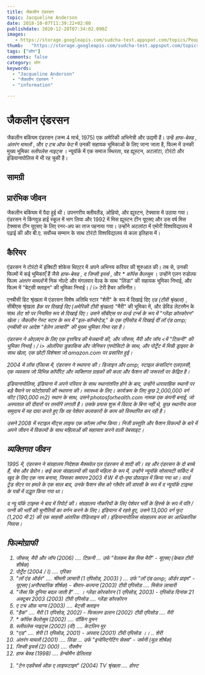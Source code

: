 ```yaml
---
title: जैकलीन एंडरसन 
topic: Jacqueline Anderson
date: 2018-10-07T11:39:22+02:00
publishdate: 2020-12-20T07:34:02.090Z
images: 
   - https://storage.googleapis.com/sudcha-test.appspot.com/topics/People/jacqueline_anderson/1.jpeg
thumb:   "https://storage.googleapis.com/sudcha-test.appspot.com/topics/People/jacqueline_anderson/thumb.jpeg"
tags: ["लोग"]
comments: false
category: लोग
keywords: 
  - "Jacqueline Anderson"
  - "जैकलीन एंडरसन "
  - "information"

---
```

<h1> जैकलीन एंडरसन </h1> <p> जैकलीन बकिंघम एंडरसन (जन्म 4 मार्च, 1975) एक अमेरिकी अभिनेत्री और उद्यमी हैं। उन्हें <i> हाफ-बेक्ड </i>, <i> अंतरंग मामलों </i>, और <i> ए टच ऑफ फेट </i> में उनकी सहायक भूमिकाओं के लिए जाना जाता है, फिल्म में उनकी मुख्य भूमिका <i> स्लीपलेस नाइट्स </i>। न्यूयॉर्क में एक समाज स्थिरता, वह ह्यूस्टन, अटलांटा, टोरंटो और इंडियानापोलिस में भी रह चुकी है। </p> <h2> सामग्री </h2> <h2> प्रारंभिक जीवन </h2> <p> जैकलीन बकिंघम में पैदा हुई थी। उपनगरीय क्लीवलैंड, ओहियो, और ह्यूस्टन, टेक्सास में उठाया गया। एंडरसन ने किंगवुड हाई स्कूल में भाग लिया और 1992 में मिस ह्यूस्टन टीन यूएसए और उस वर्ष मिस टेक्सास टीन यूएसए के लिए रनर-अप का ताज पहनाया गया। उन्होंने अटलांटा में एमोरी विश्वविद्यालय में पढ़ाई की और बी.ए. सर्वोच्च सम्मान के साथ टोरंटो विश्वविद्यालय से कला इतिहास में। </p> <h2> कैरियर </h2> <p> एंडरसन ने टोरंटो में इक्विटी शोकेस थिएटर में अपने अभिनय करियर की शुरुआत की। तब से, उनकी फिल्मों में कई भूमिकाएँ हैं जैसे <i> हाफ-बेक्ड </i>, <i> द जिप्सी इयर्स </i>, और <i> * कॉर्पस कैलसुम </i>। उन्होंने एलन रुडोल्फ फिल्म <i> अंतरंग मामलों </i> में निक नोल्टे और मंगलवार वेल्ड के साथ "लिंडा" की सहायक भूमिका निभाई, और फिल्म में "बेट्सी क्लाइन" की भूमिका निभाई। / i> टेरी हैचर अभिनीत। </p> <p> एनबीसी हिट श्रृंखला में एंडरसन विशेष अतिथि स्टार "शेरी" के रूप में दिखाई दिए <i> एड (टीवी श्रृंखला) </i>, सीबीएस श्रृंखला <i> हैक पर दिखाई दिए (अमेरिकी टीवी श्रृंखला) </i> "मैरी" की भूमिका में, और डेविड लेटरमैन </i> के साथ <i> लेट शो पर नियमित रूप से दिखाई दिए। उसने सीबीएस पर <i> वर्ल्ड टर्न्स </i> के रूप में "ग्लेंडा कोरकोरन" खेला। जैकलीन गेस्ट स्टार के रूप में "इल-कॉन्सेप्टेड," के एक एपिसोड में दिखाई दीं <i> लॉ एंड amp; एनबीसी पर आदेश </i> "हेलेन ज़ाचारी" की मुख्य भूमिका निभा रहा है। </p> <p> एंडरसन ने ओएलएन के लिए एक वृत्तचित्र की मेजबानी की, और <i> जीसस, मैरी और जॉय <में "टिफ़नी" की भूमिका निभाई। / i> ओलंपिया डुकाकिस और जेनिफर एस्पोसिटो के साथ, और <i> पोर्ट्रेट </i> में मिन्नी ड्राइवर के साथ खेला, एक छोटी विशेषता जो amazon.com पर प्रसारित हुई। </p> <p> 2004 में लॉस एंजिल्स में, एंडरसन ने स्थापना की। डिजाइन और amp; स्टाइल कंसल्टिंग एलएलसी, एक व्यवसाय जो विभिन्न कॉर्पोरेट और व्यक्तिगत ग्राहकों की कला और फैशन की जरूरतों पर केंद्रित है। </p> <p> इंडियानापोलिस, इंडियाना में अपने परिवार के साथ स्थानांतरित होने के बाद, उन्होंने धारावाहिक स्थानों पर बड़े पैमाने पर फोटोग्राफी की स्थापना की। स्वास्थ्य के लिए। कार्यक्रम के लिए कुछ 2,000,000 वर्ग फीट (190,000 m2) स्थान के साथ, उसने photosforhealth.com नामक एक कंपनी बनाई, जो अस्पताल की दीवारों पर तस्वीरें लगाती है। उसके प्रयास शुरू में विवाद के बिना नहीं थे, कुछ स्थानीय कला समुदाय में यह दावा करते हुए कि वह पेशेवर कलाकारों के काम को विस्थापित कर रही है। </p> <p> उसने 2008 में <i> स्टाइल मीट्स लाइफ </i> एक कॉलम लॉन्च किया। निजी प्रस्तुति और फैशन विकल्पों के बारे में अपने जीवन में विकल्पों के साथ महिलाओं की सहायता करने वाली वेबसाइट। </p> <h2> व्यक्तिगत जीवन </h2> <p> 1995 में, एंडरसन ने संग्रहालय निदेशक मैक्सवेल एल एंडरसन से शादी की। वह और एंडरसन के दो बच्चे हैं, चेस और डेवोन। कई कला संग्रहालयों की पहली महिला के रूप में, उन्होंने न्यूयॉर्क सोसायटी सर्किट में खुद के लिए एक नाम बनाया, जिसका समापन 2003 में <i> W </i> में दो-पृष्ठ प्रोफ़ाइल में किया गया था। वर्ल्ड ट्रेड सेंटर पर हमले के एक साल बाद, उनके फैशन सेंस को ग्लैमोर की वापसी के रूप में <i> द न्यूयॉर्क टाइम्स </i> के पन्नों में उद्धृत किया गया था। </p> <p> द न्यू यॉर्क टाइम्स ने बाद में रिपोर्ट की। संग्रहालय नौकरियों के लिए पेशेवर भर्ती के हिस्से के रूप में पति / पत्नी की भर्ती की चुनौतियों का वर्णन करने के लिए। इंडियाना में रहते हुए, उसने 13,000 वर्ग फुट (1,200 मी 2) की एक साहसी आंतरिक रीडिजाइन की। इंडियानापोलिस संग्रहालय कला का आधिकारिक निवास। </p> <h2> फिल्मोग्राफी </h2> <ol> <li> जीसस, मैरी और जॉय (2006) .... टिफ़नी ... उर्फ ​​"वेलकम बैक मिस मैरी" - यूएसए (केबल टीवी शीर्षक) </li> <li> पोर्ट्रेट (2004 / I) .... एरिका </li> <li> "लॉ एंड ऑर्डर" .... श्रीमती ज़ाचारी (1 एपिसोड, 2003) ) ... उर्फ ​​"लॉ एंड amp; ऑर्डर प्राइम" - यूएसए (अनौपचारिक शीर्षक) - बीमार-कल्पना (2003) टीवी एपिसोड .... मिसेज ज़ाचारी </li> <li> "जैसा कि दुनिया बदल जाती है" ... । ग्लेंडा कोरकोरन (1 एपिसोड, 2003) - एपिसोड दिनांक 21 अक्टूबर 2003 (2003) टीवी एपिसोड .... ग्लेंडा कोरकोरन </li> <li> ए टच ऑफ़ भाग्य (2003) .... बेट्सी क्लाइन </li> <li> "हैक" .... मैरी (1 एपिसोड, 2002) - फिसलन ढलान (2002) टीवी एपिसोड .... मैरी </li> <li> * कॉर्पस कैलोसुम (2002) .... वॉकिंग वुमन </ली> <li> स्लीवलेस नाइट्स (2002) (वी) .... केटलिन मूर </li> <li> "एड" .... शेरी (1 एपिसोड, 2001) - अपवाद (2001) टीवी एपिसोड ।। .. शेरी </li> <li> अंतरंग मामलों (2001) .... लिंडा ... उर्फ ​​"इन्वेस्टिगेटिंग सेक्स" - जर्मनी (मूल शीर्षक) </li> <li> जिप्सी इयर्स (2) 000) .... रौक्सैन </li> <li> हाफ बेक्ड (1998) .... हेन्चोमैन डेलिलाह </​​li> </ol> <ol> <li> "टेन एडवेंचर्स ऑफ़ ए लाइफटाइम" (2004) TV श्रृंखला .... होस्ट </li> </ol> 